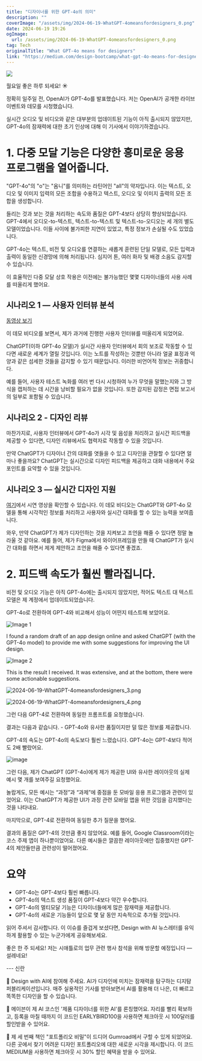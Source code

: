 ```yaml
---
title: "디자이너를 위한 GPT-4o의 의미"
description: ""
coverImage: "/assets/img/2024-06-19-WhatGPT-4omeansfordesigners_0.png"
date: 2024-06-19 19:26
ogImage: 
  url: /assets/img/2024-06-19-WhatGPT-4omeansfordesigners_0.png
tag: Tech
originalTitle: "What GPT-4o means for designers"
link: "https://medium.com/design-bootcamp/what-gpt-4o-means-for-designers-6093fd81057e"
---
```



<img src="/assets/img/2024-06-19-WhatGPT-4omeansfordesigners_0.png" />

월요일 좋은 하루 되세요! ☀️

정확히 일주일 전, OpenAI가 GPT-4o를 발표했습니다. 저는 OpenAI가 공개한 라이브 이벤트와 데모를 시청했습니다.

실시간 오디오 및 비디오와 같은 대부분의 업데이트된 기능이 아직 출시되지 않았지만, GPT-4o의 잠재력에 대한 초기 인상에 대해 이 기사에서 이야기하겠습니다.

<div class="content-ad"></div>

# 1. 다중 모달 기능은 다양한 흥미로운 응용 프로그램을 열어줍니다.

"GPT-4o"의 "o"는 "옴니"를 의미하는 라틴어인 "all"의 약자입니다. 이는 텍스트, 오디오 및 이미지 입력의 모든 조합을 수용하고 텍스트, 오디오 및 이미지 출력의 모든 조합을 생성합니다.

들리는 것과 보는 것을 처리하는 속도와 품질은 GPT-4보다 상당히 향상되었습니다. GPT-4에서 오디오-to-텍스트, 텍스트-to-텍스트 및 텍스트-to-오디오는 세 개의 별도 모델이었습니다. 이들 사이에 불가피한 지연이 있었고, 특정 정보가 손실될 수도 있었습니다.

GPT-4o는 텍스트, 비전 및 오디오를 연결하는 새롭게 훈련된 단일 모델로, 모든 입력과 출력이 동일한 신경망에 의해 처리됩니다. 심지어 톤, 여러 화자 및 배경 소음도 감지할 수 있습니다.

<div class="content-ad"></div>

이 효율적인 다중 모달 상호 작용은 이전에는 불가능했던 몇몇 디자이너들의 사용 사례를 떠올리게 했어요.

## 시나리오 1 — 사용자 인터뷰 분석

[동영상 보기](https://www.youtube.com/watch?v=kkIAeMqASaY)

이 데모 비디오를 보면서, 제가 과거에 진행한 사용자 인터뷰를 떠올리게 되었어요.

<div class="content-ad"></div>

ChatGPT(이하 GPT-4o 모델)가 실시간 사용자 인터뷰에서 회의 보조로 작동할 수 있다면 새로운 세계가 열릴 것입니다. 이는 노트를 작성하는 것뿐만 아니라 얼굴 표정과 억양과 같은 섬세한 것들을 감지할 수 있기 때문입니다. 이러한 비언어적 정보는 귀중합니다.

예를 들어, 사용자 테스트 녹화를 여러 번 다시 시청하여 누가 무엇을 말했는지와 그 방식을 캡처하는 데 시간을 낭비할 필요가 없을 것입니다. 또한 감지된 감정은 면접 보고서의 일부로 포함될 수 있습니다.

## 시나리오 2 - 디자인 리뷰

마찬가지로, 사용자 인터뷰에서 GPT-4o가 시각 및 음성을 처리하고 실시간 피드백을 제공할 수 있다면, 디자인 리뷰에서도 협력자로 작동할 수 있을 것입니다.

<div class="content-ad"></div>

만약 ChatGPT가 디자이너 간의 대화를 엿들을 수 있고 디자인을 관찰할 수 있다면 얼마나 좋을까요? ChatGPT는 실시간으로 디자인 피드백을 제공하고 대화 내용에서 주요 포인트를 요약할 수 있을 것입니다.

## 시나리오 3 — 실시간 디자인 지원

[여기](https://www.youtube.com/watch?v=_nSmkyDNulk)에서 시연 영상을 확인할 수 있습니다. 이 데모 비디오는 ChatGPT와 GPT-4o 모델을 통해 시각적인 정보를 처리하고 사용자와 실시간 대화를 할 수 있는 능력을 보여줍니다.

<div class="content-ad"></div>

와우, 만약 ChatGPT가 제가 디자인하는 것을 지켜보고 조언을 해줄 수 있다면 정말 놀라울 것 같아요. 예를 들어, 제가 Figma에서 와이어프레임을 만들 때 ChatGPT가 실시간 대화를 하면서 제게 제안하고 조언을 해줄 수 있다면 좋겠죠.

# 2. 피드백 속도가 훨씬 빨라집니다.

비전 및 오디오 기능은 아직 GPT-4o에는 출시되지 않았지만, 적어도 텍스트 대 텍스트 모델은 제 계정에서 업데이트되었습니다.

GPT-4o로 전환하여 GPT-4와 비교해서 성능이 어떤지 테스트해 보았어요.

<div class="content-ad"></div>


![Image 1](/assets/img/2024-06-19-WhatGPT-4omeansfordesigners_1.png)

I found a random draft of an app design online and asked ChatGPT (with the GPT-4o model) to provide me with some suggestions for improving the UI design.

![Image 2](/assets/img/2024-06-19-WhatGPT-4omeansfordesigners_2.png)

This is the result I received. It was extensive, and at the bottom, there were some actionable suggestions.


<div class="content-ad"></div>


![2024-06-19-WhatGPT-4omeansfordesigners_3.png](/assets/img/2024-06-19-WhatGPT-4omeansfordesigners_3.png)

![2024-06-19-WhatGPT-4omeansfordesigners_4.png](/assets/img/2024-06-19-WhatGPT-4omeansfordesigners_4.png)

그런 다음 GPT-4로 전환하여 동일한 프롬프트를 요청했습니다.

결과는 다음과 같습니다. - GPT-4o와 유사한 품질이지만 덜 많은 정보를 제공합니다.


<div class="content-ad"></div>

GPT-4의 속도는 GPT-4o의 속도보다 훨씬 느렸습니다. GPT-4o는 GPT-4보다 적어도 2배 빨랐어요.

![image](/assets/img/2024-06-19-WhatGPT-4omeansfordesigners_5.png)

그런 다음, 제가 ChatGPT (GPT-4o)에게 제가 제공한 UI와 유사한 레이아웃의 실제 예시 몇 개를 보여주길 요청했어요.

놀랍게도, 모든 예시는 “과정”과 “과제”에 중점을 둔 모바일 응용 프로그램과 관련이 있었어요. 이는 ChatGPT가 제공한 UI가 과정 관련 모바일 앱을 위한 것임을 감지했다는 것을 나타내요.

<div class="content-ad"></div>

마지막으로, GPT-4로 전환하여 동일한 추가 질문을 했어요.

결과의 품질은 GPT-4의 것만큼 좋지 않았어요. 예를 들어, Google Classroom이라는 코스 주제 앱이 하나뿐이었어요. 다른 예시들은 깔끔한 레이아웃에만 집중했지만 GPT-4의 제안들만큼 관련성이 떨어졌어요.

<div class="content-ad"></div>

# 요약

- GPT-4o는 GPT-4보다 훨씬 빠릅니다.
- GPT-4o의 텍스트 생성 품질이 GPT-4보다 약간 우수합니다.
- GPT-4o의 멀티모달 기능은 디자이너들에게 많은 잠재력을 제공합니다.
- GPT-4o의 새로운 기능들이 앞으로 몇 달 동안 지속적으로 추가될 것입니다.

읽어 주셔서 감사합니다. 이 이슈를 즐겁게 보셨다면, Design with AI 뉴스레터를 유익하게 활용할 수 있는 누군가에게 공유해보세요.

좋은 한 주 되세요! 저는 시애틀로의 업무 관련 행사 참석을 위해 방문할 예정입니다 — 설레네요!

<div class="content-ad"></div>

--- 신란


📮 Design with AI에 참여해 주세요. AI가 디자인에 미치는 잠재력을 탐구하는 디지턈 퍼블리케이션입니다. 매주 실용적인 기사를 받아보면서 AI를 활용해 더 나은, 더 빠르고 똑똑한 디자인을 할 수 있습니다.


🏫 메이븐이 제 AI 코스인 '제품 디자이너를 위한 AI'를 론칭했어요. 자리를 빨리 확보하고, 등록을 마칠 때까지 이 코드인 EARLYBIRD100을 사용하면 체크아웃 시 100달러를 할인받을 수 있어요.


📙 제 세 번째 책인 "포트폴리오 비밀"이 드디어 Gumroad에서 구할 수 있게 되었어요. 다른 곳에서 찾기 어려운 디자인 포트폴리오에 대한 새로운 시각을 제시합니다.
이 코드 MEDIUM을 사용하면 체크아웃 시 30% 할인 혜택을 받을 수 있어요.